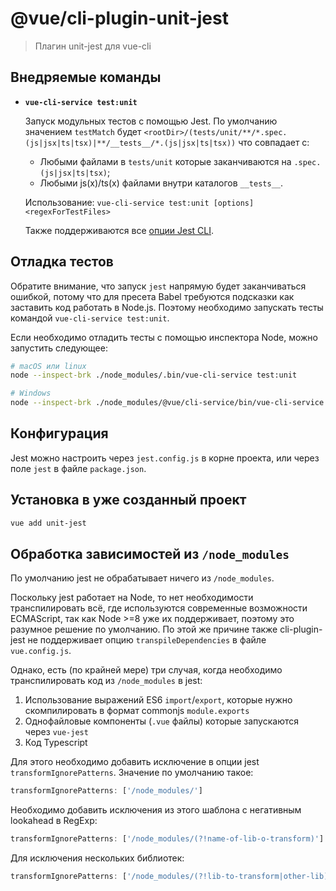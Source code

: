 # @vue/cli-plugin-unit-jest

> Плагин unit-jest для vue-cli

## Внедряемые команды

- **`vue-cli-service test:unit`**

  Запуск модульных тестов с помощью Jest. По умолчанию значением `testMatch` будет `<rootDir>/(tests/unit/**/*.spec.(js|jsx|ts|tsx)|**/__tests__/*.(js|jsx|ts|tsx))` что совпадает с:

  - Любыми файлами в `tests/unit` которые заканчиваются на `.spec.(js|jsx|ts|tsx)`;
  - Любыми js(x)/ts(x) файлами внутри каталогов `__tests__`.

  Использование: `vue-cli-service test:unit [options] <regexForTestFiles>`

  Также поддерживаются все [опции Jest CLI](https://facebook.github.io/jest/docs/en/cli.html).

## Отладка тестов

Обратите внимание, что запуск `jest` напрямую будет заканчиваться ошибкой, потому что для пресета Babel требуются подсказки как заставить код работать в Node.js. Поэтому необходимо запускать тесты командой `vue-cli-service test:unit`.

Если необходимо отладить тесты с помощью инспектора Node, можно запустить следующее:

```sh
# macOS или linux
node --inspect-brk ./node_modules/.bin/vue-cli-service test:unit

# Windows
node --inspect-brk ./node_modules/@vue/cli-service/bin/vue-cli-service.js test:unit
```

## Конфигурация

Jest можно настроить через `jest.config.js` в корне проекта, или через поле `jest` в файле `package.json`.

## Установка в уже созданный проект

```sh
vue add unit-jest
```

## Обработка зависимостей из `/node_modules`

По умолчанию jest не обрабатывает ничего из `/node_modules`.

Поскольку jest работает на Node, то нет необходимости транспилировать всё, где используются современные возможности ECMAScript, так как Node >=8 уже их поддерживает, поэтому это разумное решение по умолчанию. По этой же причине также cli-plugin-jest не поддерживает опцию `transpileDependencies` в файле `vue.config.js`.

Однако, есть (по крайней мере) три случая, когда необходимо транспилировать код из `/node_modules` в jest:

1. Использование выражений ES6 `import`/`export`, которые нужно скомпилировать в формат commonjs `module.exports`
2. Однофайловые компоненты (`.vue` файлы) которые запускаются через `vue-jest`
3. Код Typescript

Для этого необходимо добавить исключение в опции jest `transformIgnorePatterns`. Значение по умолчанию такое:

```javascript
transformIgnorePatterns: ['/node_modules/']
```

Необходимо добавить исключения из этого шаблона с негативным lookahead в RegExp:

```javascript
transformIgnorePatterns: ['/node_modules/(?!name-of-lib-o-transform)']
```

Для исключения нескольких библиотек:

```javascript
transformIgnorePatterns: ['/node_modules/(?!lib-to-transform|other-lib)']
```
